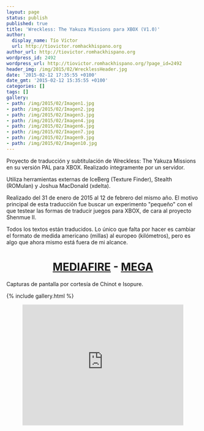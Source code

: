 ```yaml
---
layout: page
status: publish
published: true
title: 'Wreckless: The Yakuza Missions para XBOX (V1.0)'
author:
  display_name: Tío Víctor
  url: http://tiovictor.romhackhispano.org
author_url: http://tiovictor.romhackhispano.org
wordpress_id: 2492
wordpress_url: http://tiovictor.romhackhispano.org/?page_id=2492
header_img: /img/2015/02/WrecklessHeader.jpg
date: '2015-02-12 17:35:55 +0100'
date_gmt: '2015-02-12 15:35:55 +0100'
categories: []
tags: []
gallery:
- path: /img/2015/02/Imagen1.jpg
- path: /img/2015/02/Imagen2.jpg
- path: /img/2015/02/Imagen3.jpg
- path: /img/2015/02/Imagen4.jpg
- path: /img/2015/02/Imagen6.jpg
- path: /img/2015/02/Imagen7.jpg
- path: /img/2015/02/Imagen9.jpg
- path: /img/2015/02/Imagen10.jpg
---
```

Proyecto de traducción y subtitulación de Wreckless: The Yakuza Missions en su versión 
PAL para XBOX. Realizado íntegramente por un servidor.

Utiliza herramientas externas de IceBerg (Texture Finder), Stealth (ROMulan) y 
Joshua MacDonald (xdelta).

Realizado del 31 de enero de 2015 al 12 de febrero del mismo año. El motivo principal 
de esta traducción fue buscar un experimento "pequeño" con el que testear las formas de 
traducir juegos para XBOX, de cara al proyecto Shenmue II.

Todos los textos están traducidos. Lo único que falta por hacer es cambiar el formato de 
medida americano (millas) al europeo (kilómetros), pero es algo que ahora mismo está fuera 
de mi alcance.

<h1 style="text-align: center;"><strong><a href="http://www.mediafire.com/download/ym6yrzy5t26gd16/WrecklessXBOXEspanol10.7z">MEDIAFIRE</a> - <a href="https://mega.nz/#!wR8wHIRR!l-86I3hnTuFuvCHKDvmjpd7XIU2NP2IpG3sF4omFEVg">MEGA</a></strong></h1>

Capturas de pantalla por cortesía de Chinot e Isopure.

{% include gallery.html %}

<p style="text-align: center;"><iframe src="https://www.youtube-nocookie.com/embed/5iKfqFcTUV4?rel=0" width="420" height="315" frameborder="0" allowfullscreen="allowfullscreen"></iframe></p>
